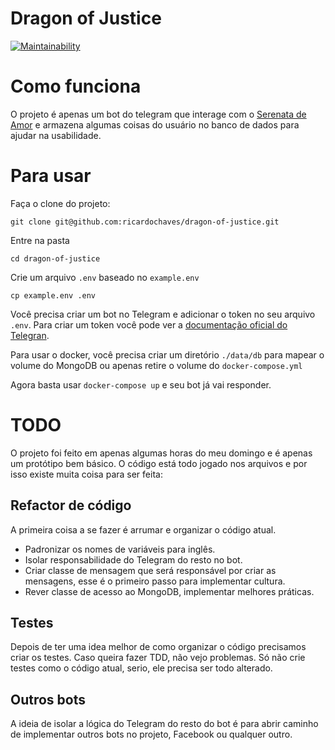 # Dragon of Justice

[![Maintainability](https://api.codeclimate.com/v1/badges/e7961a934e4e617f72f6/maintainability)](https://codeclimate.com/github/ricardochaves/dragon-of-justice/maintainability)

# Como funciona

O projeto é apenas um bot do telegram que interage com o [Serenata de Amor](https://serenata.ai/) e armazena algumas coisas do usuário no banco de dados para ajudar na usabilidade.

# Para usar

Faça o clone do projeto:
```
git clone git@github.com:ricardochaves/dragon-of-justice.git
```

Entre na pasta 
```
cd dragon-of-justice
```

Crie um arquivo ```.env``` baseado no ```example.env```
```
cp example.env .env
```

Você precisa criar um bot no Telegram e adicionar o token no seu arquivo ```.env```. Para criar um token você pode ver a [documentação oficial do Telegran](https://core.telegram.org/bots#3-how-do-i-create-a-bot).

Para usar o docker, você precisa criar um diretório ```./data/db``` para mapear o volume do MongoDB ou apenas retire o volume do ```docker-compose.yml```

Agora basta usar ```docker-compose up``` e seu bot já vai responder.

# TODO

O projeto foi feito em apenas algumas horas do meu domingo e é apenas um protótipo bem básico. O código está todo jogado nos arquivos e por isso existe muita coisa para ser feita:

## Refactor de código

A primeira coisa a se fazer é arrumar e organizar o código atual.

- Padronizar os nomes de variáveis para inglês.
- Isolar responsabilidade do Telegram do resto no bot.
- Criar classe de mensagem que será responsável por criar as mensagens, esse é o primeiro passo para implementar cultura.
- Rever classe de acesso ao MongoDB, implementar melhores práticas.

## Testes

Depois de ter uma idea melhor de como organizar o código precisamos criar os testes. Caso queira fazer TDD, não vejo problemas. Só não crie testes como o código atual, serio, ele precisa ser todo alterado.

## Outros bots

A ideia de isolar a lógica do Telegram do resto do bot é para abrir caminho de implementar outros bots no projeto, Facebook ou qualquer outro.
